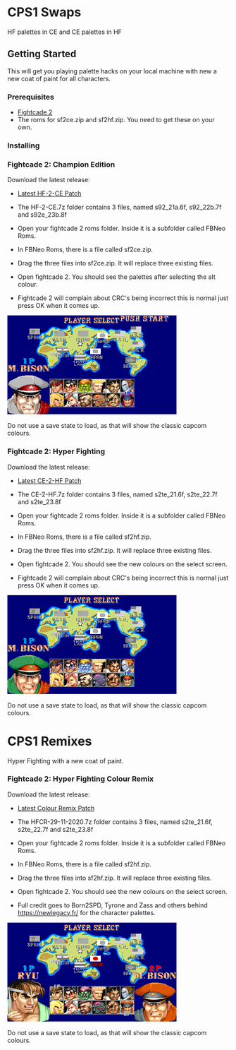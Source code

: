 # CPS1 Swaps
HF palettes in CE and CE palettes in HF

## Getting Started
This will get you playing palette hacks on your local machine with new a new coat of paint for all characters.

### Prerequisites
 * [Fightcade 2](http://www.fightcade.com/)
 * The roms for sf2ce.zip and sf2hf.zip. You need to get these on your own.
 
### Installing

### Fightcade 2: Champion Edition
Download the latest release:
 * [Latest HF-2-CE Patch](roms/Fightcade/HF-2-CE.7z?raw=true)
 
* The HF-2-CE.7z folder contains 3 files, named s92_21a.6f, s92_22b.7f and s92e_23b.8f
* Open your fightcade 2 roms folder. Inside it is a subfolder called FBNeo Roms. 
* In FBNeo Roms, there is a file called sf2ce.zip.
* Drag the three files into sf2ce.zip. It will replace three existing files.
* Open fightcade 2. You should see the palettes after selecting the alt colour.
* Fightcade 2 will complain about CRC's being incorrect this is normal just press OK when it comes up.

 ![character select](images/ce.png)

Do not use a save state to load, as that will show the classic capcom colours.

### Fightcade 2: Hyper Fighting
Download the latest release:
 * [Latest CE-2-HF Patch](roms/Fightcade/CE-2-HF.7z?raw=true)

* The CE-2-HF.7z folder contains 3 files, named s2te_21.6f, s2te_22.7f and s2te_23.8f
* Open your fightcade 2 roms folder. Inside it is a subfolder called FBNeo Roms. 
* In FBNeo Roms, there is a file called sf2hf.zip.
* Drag the three files into sf2hf.zip. It will replace three existing files.
* Open fightcade 2. You should see the new colours on the select screen.
* Fightcade 2 will complain about CRC's being incorrect this is normal just press OK when it comes up.
 
![character select](images/hf.png)

Do not use a save state to load, as that will show the classic capcom colours.

# CPS1 Remixes
Hyper Fighting with a new coat of paint.

### Fightcade 2: Hyper Fighting Colour Remix
Download the latest release:
 * [Latest Colour Remix Patch](roms/Fightcade/HFCR-29-11-2020.7z?raw=true)

* The HFCR-29-11-2020.7z folder contains 3 files, named s2te_21.6f, s2te_22.7f and s2te_23.8f
* Open your fightcade 2 roms folder. Inside it is a subfolder called FBNeo Roms. 
* In FBNeo Roms, there is a file called sf2hf.zip.
* Drag the three files into sf2hf.zip. It will replace three existing files.
* Open fightcade 2. You should see the new colours on the select screen.
* Full credit goes to Born2SPD, Tyrone and Zass and others behind https://newlegacy.fr/ for the character palettes.

![character select](images/hfcr.png)

Do not use a save state to load, as that will show the classic capcom colours.
